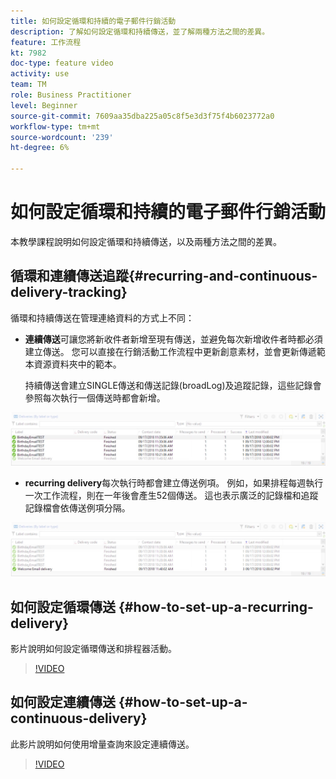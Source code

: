 ```yaml
---
title: 如何設定循環和持續的電子郵件行銷活動
description: 了解如何設定循環和持續傳送，並了解兩種方法之間的差異。
feature: 工作流程
kt: 7982
doc-type: feature video
activity: use
team: TM
role: Business Practitioner
level: Beginner
source-git-commit: 7609aa35dba225a05c8f5e3d3f75f4b6023772a0
workflow-type: tm+mt
source-wordcount: '239'
ht-degree: 6%

---
```



# 如何設定循環和持續的電子郵件行銷活動

本教學課程說明如何設定循環和持續傳送，以及兩種方法之間的差異。

## 循環和連續傳送追蹤{#recurring-and-continuous-delivery-tracking}

循環和持續傳送在管理連絡資料的方式上不同：

* **連續傳送**&#x200B;可讓您將新收件者新增至現有傳送，並避免每次新增收件者時都必須建立傳送。 您可以直接在行銷活動工作流程中更新創意素材，並會更新傳遞範本資源資料夾中的範本。

   持續傳送會建立SINGLE傳送和傳送記錄(broadLog)及追蹤記錄，這些記錄會參照每次執行一個傳送時都會新增。

![持續傳遞](/help/assets/delivery_continuous.jpg)

* **recurring delivery**&#x200B;每次執行時都會建立傳送例項。 例如，如果排程每週執行一次工作流程，則在一年後會產生52個傳送。 這也表示廣泛的記錄檔和追蹤記錄檔會依傳送例項分隔。

![循環傳送](/help/assets/delivery_recurring.jpg)

## 如何設定循環傳送 {#how-to-set-up-a-recurring-delivery}

影片說明如何設定循環傳送和排程器活動。

>[!VIDEO](https://video.tv.adobe.com/v/25040?quality=12)

## 如何設定連續傳送 {#how-to-set-up-a-continuous-delivery}

此影片說明如何使用增量查詢來設定連續傳送。

>[!VIDEO](https://video.tv.adobe.com/v/25039?quality=12)
